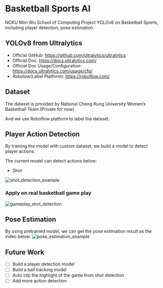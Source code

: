 # Basketball Sports AI

NCKU Miin Wu School of Computing Project
YOLOv8 on Basketball Sports, including player detection, pose estimation.

## YOLOv8 from Ultralytics
- Official GitHub: https://github.com/ultralytics/ultralytics
- Official Doc: https://docs.ultralytics.com/
- Official Doc Usage/Configuration: https://docs.ultralytics.com/usage/cfg/ 
- Robolow(Label Platform): https://roboflow.com/

## Dataset
The dataset is provided by National Cheng Kung University Women’s Basketball Team.(Private for now)

And we use Roboflow platform to label the dataset.

## Player Action Detection
By training the model with custom dataset, we build a model to detect player actions.

The current model can detect actions below:
- Shot

![shot_detection_example](./src/object_detection_example.gif)

### Apply on real basketball game play
![gameplay_shot_detection](./src/gameplay_shot_detection.gif)

## Pose Estimation
By using pretrained model, we can get the pose estimation result as the video below.
![pose_estimation_example](./src/pose_estimation_example.gif)

## Future Work
- [ ] Build a player detection model
- [ ] Build a ball tracking model
- [ ] Auto clip the highlight of the game from shot detection
- [ ] Add more action detection